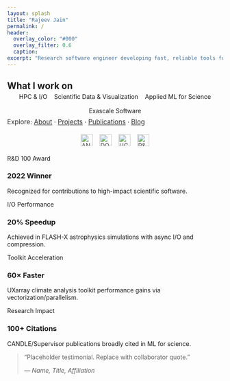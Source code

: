 ```yaml
---
layout: splash
title: "Rajeev Jain"
permalink: /
header:
  overlay_color: "#000"
  overlay_filter: 0.6
  caption:
excerpt: "Research software engineer developing fast, reliable tools for scientific discovery at scale."
---
```


<div class="text-center" style="margin-top:1rem">
  <h2 style="margin-bottom:0.25rem">What I work on</h2>
  <ul style="list-style:none;padding:0;margin:0;display:flex;gap:1rem;flex-wrap:wrap;justify-content:center">
    <li>HPC & I/O</li>
    <li>Scientific Data & Visualization</li>
    <li>Applied ML for Science</li>
    <li>Exascale Software</li>
  </ul>
  <p style="margin-top:.5rem;opacity:.9;font-size:.95rem">Explore: <a href="/about/">About</a> · <a href="/projects/">Projects</a> · <a href="/publications/">Publications</a> · <a href="/year-archive/">Blog</a></p>
</div>

<div class="text-center" style="margin:1.2rem 0;opacity:.9;display:flex;gap:16px;justify-content:center;align-items:center">
  <img alt="ANL" src="{{ '/images/logos/anl.svg' | relative_url }}" style="height:28px;opacity:.95">
  <img alt="DOE" src="{{ '/images/logos/doe.svg' | relative_url }}" style="height:28px;opacity:.95">
  <img alt="UChicago" src="{{ '/images/logos/uchicago.svg' | relative_url }}" style="height:28px;opacity:.95">
  <img alt="R&D 100" src="{{ '/images/logos/rd100.svg' | relative_url }}" style="height:28px;opacity:.95">
</div>

<div class="feature__wrapper">
  <div class="feature__item">
    <div class="archive__item">
      <div class="archive__item-teaser">R&D 100 Award</div>
      <h3 class="archive__item-title">2022 Winner</h3>
      <p class="archive__item-excerpt">Recognized for contributions to high-impact scientific software.</p>
    </div>
  </div>
  <div class="feature__item">
    <div class="archive__item">
      <div class="archive__item-teaser">I/O Performance</div>
      <h3 class="archive__item-title">20% Speedup</h3>
      <p class="archive__item-excerpt">Achieved in FLASH-X astrophysics simulations with async I/O and compression.</p>
    </div>
  </div>
  <div class="feature__item">
    <div class="archive__item">
      <div class="archive__item-teaser">Toolkit Acceleration</div>
      <h3 class="archive__item-title">60× Faster</h3>
      <p class="archive__item-excerpt">UXarray climate analysis toolkit performance gains via vectorization/parallelism.</p>
    </div>
  </div>
  <div class="feature__item">
    <div class="archive__item">
      <div class="archive__item-teaser">Research Impact</div>
      <h3 class="archive__item-title">100+ Citations</h3>
      <p class="archive__item-excerpt">CANDLE/Supervisor publications broadly cited in ML for science.</p>
    </div>
  </div>
</div>

<blockquote>
  <p>“Placeholder testimonial. Replace with collaborator quote.”</p>
  <p><em>— Name, Title, Affiliation</em></p>
</blockquote>
